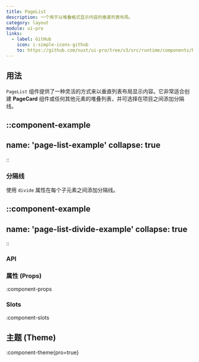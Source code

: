```yaml
---
title: PageList
description: 一个用于以堆叠格式显示内容的垂直列表布局。
category: layout
module: ui-pro
links:
  - label: GitHub
    icon: i-simple-icons-github
    to: https://github.com/nuxt/ui-pro/tree/v3/src/runtime/components/PageList.vue
---
```


## 用法

`PageList` 组件提供了一种灵活的方式来以垂直列表布局显示内容。它非常适合创建 **PageCard** 组件或任何其他元素的堆叠列表，并可选择在项目之间添加分隔线。

::component-example
---
name: 'page-list-example'
collapse: true
---
::

### **分隔线**

使用 `divide` 属性在每个子元素之间添加分隔线。

::component-example
---
name: 'page-list-divide-example'
collapse: true
---
::

### API

### 属性 (Props)

:component-props

### Slots

:component-slots

## 主题 (Theme)

:component-theme{pro=true}
